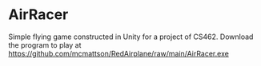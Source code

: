 # AirRacer
Simple flying game constructed in Unity for a project of CS462.
Download the program to play at https://github.com/mcmattson/RedAirplane/raw/main/AirRacer.exe

